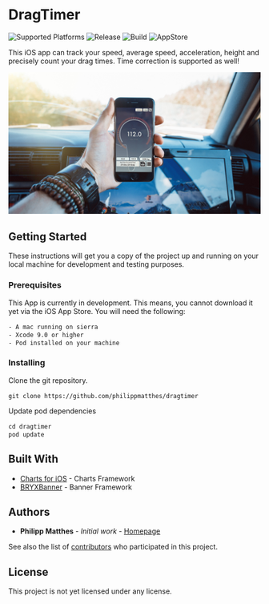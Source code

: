 

# DragTimer

![Supported Platforms](https://img.shields.io/badge/Platform-iOS-lightgrey.svg) ![Release](https://img.shields.io/badge/Release-0.1.0-blue.svg) ![Build](https://img.shields.io/badge/Build-passing-green.svg) ![AppStore](https://img.shields.io/badge/App%20Store-not%20released-red.svg)

This iOS app can track your speed, average speed, acceleration, height and precisely count your drag times. Time correction is supported as well!

![Showcase](Showcase.jpg?raw=true "DragTimer App")

## Getting Started

These instructions will get you a copy of the project up and running on your local machine for development and testing purposes.

### Prerequisites

This App is currently in development. This means, you cannot download it yet via the iOS App Store. You will need the following:

```
- A mac running on sierra
- Xcode 9.0 or higher
- Pod installed on your machine
```

### Installing

Clone the git repository.


```
git clone https://github.com/philippmatthes/dragtimer
```

Update pod dependencies

```
cd dragtimer
pod update
```

## Built With

* [Charts for iOS](https://github.com/danielgindi/Charts) - Charts Framework
* [BRYXBanner](https://github.com/bryx-inc/BRYXBanner) - Banner Framework

## Authors

* **Philipp Matthes** - *Initial work* - [Homepage](https://philippmatth.es)

See also the list of [contributors](https://github.com/philippmatthes/dragtimer/contributors) who participated in this project.

## License

This project is not yet licensed under any license.
